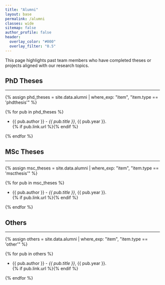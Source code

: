 ```yaml
---
title: "Alumni"
layout: base
permalink: /alumni
classes: wide
sitemap: false
author_profile: false
header:
  overlay_color: "#000"
  overlay_filter: "0.5"
---
```


<script
      src="https://code.jquery.com/jquery-3.4.1.min.js"
      integrity="sha256-CSXorXvZcTkaix6Yvo6HppcZGetbYMGWSFlBw8HfCJo="
      crossorigin="anonymous"
    ></script>
<script src="https://unpkg.com/magic-grid/dist/magic-grid.min.js"></script>

<link rel="stylesheet" href="https://use.fontawesome.com/releases/v5.0.13/css/all.css" integrity="sha384-DNOHZ68U8hZfKXOrtjWvjxusGo9WQnrNx2sqG0tfsghAvtVlRW3tvkXWZh58N9jp" crossorigin="anonymous">

This page highlights past team members who have completed theses or projects aligned with our research topics.

## PhD Theses
<hr>

{% assign phd_theses = site.data.alumni | where_exp: "item", "item.type == 'phdthesis'" %}

{% for pub in phd_theses %}
<ul>
    <li>{{ pub.author }} - <em>{{ pub.title }}</em>, {{ pub.year }}.<div class="social-links" display="inline-block">
    {% if pub.link.url %}<a href={{ pub.link.url }}><i class="fas fa-fw fa-link zoom"></i></a>{% endif %}
  </div></li>
</ul>
{% endfor %}


## MSc Theses
<hr>

{% assign msc_theses = site.data.alumni | where_exp: "item", "item.type == 'mscthesis'" %}

{% for pub in msc_theses %}
<ul>
    <li>{{ pub.author }} - <em>{{ pub.title }}</em>, {{ pub.year }}.<div class="social-links" display="inline-block">
    {% if pub.link.url %}<a href={{ pub.link.url }}><i class="fas fa-fw fa-link zoom"></i></a>{% endif %}
  </div></li>
</ul>
{% endfor %}


## Others
<hr>

{% assign others = site.data.alumni | where_exp: "item", "item.type == 'other'" %}

{% for pub in others %}
<ul>
    <li>{{ pub.author }} - <em>{{ pub.title }}</em>, {{ pub.year }}.<div class="social-links" display="inline-block">
    {% if pub.link.url %}<a href={{ pub.link.url }}><i class="fas fa-fw fa-link zoom"></i></a>{% endif %}
  </div></li>
</ul>
{% endfor %}

<script>

    const magicProjectsGrid = new MagicGrid({
      container: "#people_section",
      animate: false,
      gutter: 50, // default gutter size
      static: true,
      useMin: false,
      maxColumns: 5,
      useTransform: true
    });

    $("document").ready(() => {
      magicProjectsGrid.listen();
    });



</script>